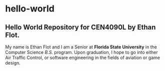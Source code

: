 # hello-world
## Hello World Repository for CEN4090L by Ethan Flot. 
My name is Ethan Flot and I am a Senior at **Florida State University** in the Computer Science *B.S.* program. Upon graduation, I hope to go into either Air Traffic Control, or software engineering in the fields of aviation or game design. 
